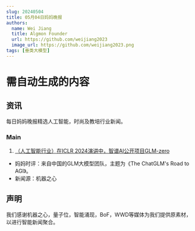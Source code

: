 ```yaml
---
slug: 20240504
title: 05月04日妈妈晚报
authors:
  name: Wei Jiang
  title: Algmon Founder
  url: https://github.com/weijiang2023
  image_url: https://github.com/weijiang2023.png
tags: [垂类大模型]
---
```


# 需自动生成的内容
## 资讯
每日妈妈晚报精选人工智能，时尚及教培行业新闻。

### Main

1. [（人工智能行业）在ICLR 2024演讲中，智谱AI公开项目GLM-zero](https://mp.weixin.qq.com/s/MPNF163CY7qzVdCsPwNStA)
* 妈妈时评：来自中国的GLM大模型团队，主题为《The ChatGLM's Road to AGI》。
* 新闻源：机器之心

## 声明

我们感谢机器之心，量子位，智能涌现，BoF，WWD等媒体为我们提供原素材，以进行智能新闻聚合。